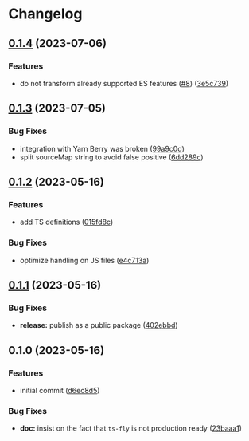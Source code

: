 # Changelog

## [0.1.4](https://github.com/transloadit/ts-fly/compare/v0.1.3...v0.1.4) (2023-07-06)


### Features

* do not transform already supported ES features ([#8](https://github.com/transloadit/ts-fly/issues/8)) ([3e5c739](https://github.com/transloadit/ts-fly/commit/3e5c7399d1c0bed0c147c18dc4323019b2c75d16))

## [0.1.3](https://github.com/transloadit/ts-fly/compare/v0.1.2...v0.1.3) (2023-07-05)


### Bug Fixes

* integration with Yarn Berry was broken ([99a9c0d](https://github.com/transloadit/ts-fly/commit/99a9c0d855d52225831e4c89628f1750e3aad788))
* split sourceMap string to avoid false positive ([6dd289c](https://github.com/transloadit/ts-fly/commit/6dd289ce76af62d79dbeb0d2501eae0647f40ab3))

## [0.1.2](https://github.com/transloadit/ts-fly/compare/v0.1.1...v0.1.2) (2023-05-16)


### Features

* add TS definitions ([015fd8c](https://github.com/transloadit/ts-fly/commit/015fd8c87ba42f0fc87e897b070f4f4452d5fff0))


### Bug Fixes

* optimize handling on JS files ([e4c713a](https://github.com/transloadit/ts-fly/commit/e4c713afe78770f623b6836f3d5175a2ccdea5a7))

## [0.1.1](https://github.com/transloadit/ts-fly/compare/v0.1.0...v0.1.1) (2023-05-16)


### Bug Fixes

* **release:** publish as a public package ([402ebbd](https://github.com/transloadit/ts-fly/commit/402ebbd52d4bc052cc17cdcd23040507cb87505d))

## 0.1.0 (2023-05-16)


### Features

* initial commit ([d6ec8d5](https://github.com/transloadit/ts-fly/commit/d6ec8d58417c607876c479528a5c0ede75968020))


### Bug Fixes

* **doc:** insist on the fact that `ts-fly` is not production ready ([23baaa1](https://github.com/transloadit/ts-fly/commit/23baaa17f157ee81e166d4612e9bc4e7300e1a33))
